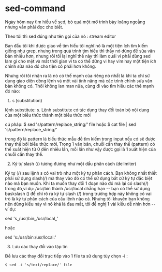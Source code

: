 # sed-command
Ngày hôm nay tìm hiểu về sed, bỏ quả một mớ trình bày loăng ngoằng nhưng vẫn phải đọc cho biết.

Theo tôi thì sed đúng như tên gọi của nó : stream editor 

Ban đầu tôi khi được giao về tìm hiểu tôi nghĩ nó là một tiện ích tìm kiếm giống như grep, nhưng trong quá trình tìm hiểu thì thấy nó dùng để sửa văn bản nhiều hơn, nhưng rôi tôi lại nghĩ thế này thì làm quái vì phải dùng sed làm gì cho mệt và mất thời gian vì ta có thể dừng vi hay vim hay một tiện ích chỉnh sửa nào đó cho tiện có phải hơn không.

Nhưng rôi tôi nhận ra là nó có thế mạnh của riêng nó nhất là khi ta chỉ sử dụng giao diện dòng lệnh và một vài tính năng mà các trình chỉnh sửa văn bản không có.  Thôi không lan man nữa, cùng đi vào tìm hiểu các thê mạnh đó nào:

1) s (substitution)

lệnh substitute: s. Lệnh substitute có tác dụng thay đổi toàn bộ nội dung của một biểu thức thành một biểu thức mới

cú pháp: $ sed  's/pattern/replace_string/' file   hoặc $ cat file | sed  's/pattern/replace_string/'

trong đó là pattern là  biểu thức mẫu để tìm kiếm trong input nếu có sẽ được thay thế bởi biểu thức mới. Trong 1 văn bản, chuỗi cần thay thế (pattern) có thể xuất hiện từ 0 đến nhiều lần, mỗi lần như vậy được gọi là 1 xuất hiện của chuỗi cần thay thế.

2) Ký tự slash (/) tương đương như một dấu phân cách (delimiter)

Ký tự (/) sau lệnh s có vai trò như một ký tự phân cách. Bạn không nhất thiết phải sử dụng slash(/) mà thay vào đó có thể sử dụng bất cứ ký tự đặc biệt nào mà bạn muốn. Khi ta muốn thay đổi 1 đoạn nào đó mà lại có slash(/) trong đó,ví dụ: /usr/bin thành /usr/local chẳng hạn --  bạn có thể sử dụng baskslash (\) để chỉ rõ ra ký tự slash (/) trong trường hợp này không có vai trò là ký tự phân cách của câu lệnh nào cả. Nhưng tôi khuyên bạn không nên dùng kiểu này vì nó khá là đau mắt, tôi đề nghị 1 vài kiểu dễ nhìn hơn -- ví dụ:

sed 's_/usr/bin_/usr/local_'

hoặc

sed 's:/usr/bin:/usr/local:'

3) Lưu các thay đổi vào tập tin

Để lưu các thay đổi trực tiếp vào 1 file ta sử dụng tùy chọn -i :

`$ sed -i 's/text/replace/' file`










